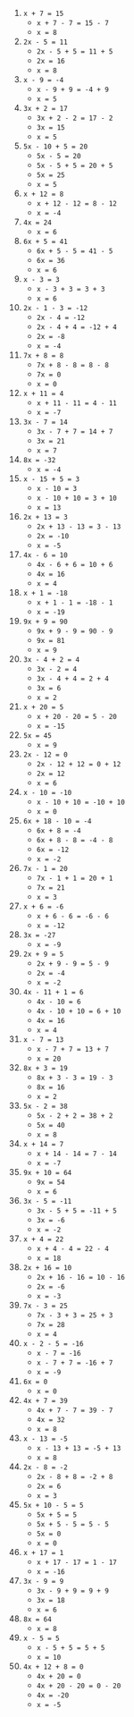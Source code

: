 1.  `x + 7 = 15`
    *   `x + 7 - 7 = 15 - 7`
    *   `x = 8`
2.  `2x - 5 = 11`
    *   `2x - 5 + 5 = 11 + 5`
    *   `2x = 16`
    *   `x = 8`
3.  `x - 9 = -4`
    *   `x - 9 + 9 = -4 + 9`
    *   `x = 5`
4.  `3x + 2 = 17`
    *   `3x + 2 - 2 = 17 - 2`
    *   `3x = 15`
    *   `x = 5`
5.  `5x - 10 + 5 = 20`
    *   `5x - 5 = 20`
    *   `5x - 5 + 5 = 20 + 5`
    *   `5x = 25`
    *   `x = 5`
6.  `x + 12 = 8`
    *   `x + 12 - 12 = 8 - 12`
    *   `x = -4`
7.  `4x = 24`
    *   `x = 6`
8.  `6x + 5 = 41`
    *   `6x + 5 - 5 = 41 - 5`
    *   `6x = 36`
    *   `x = 6`
9.  `x - 3 = 3`
    *   `x - 3 + 3 = 3 + 3`
    *   `x = 6`
10. `2x - 1 - 3 = -12`
    *   `2x - 4 = -12`
    *   `2x - 4 + 4 = -12 + 4`
    *   `2x = -8`
    *   `x = -4`
11. `7x + 8 = 8`
    *   `7x + 8 - 8 = 8 - 8`
    *   `7x = 0`
    *   `x = 0`
12. `x + 11 = 4`
    *   `x + 11 - 11 = 4 - 11`
    *   `x = -7`
13. `3x - 7 = 14`
    *   `3x - 7 + 7 = 14 + 7`
    *   `3x = 21`
    *   `x = 7`
14. `8x = -32`
    *   `x = -4`
15. `x - 15 + 5 = 3`
    *   `x - 10 = 3`
    *   `x - 10 + 10 = 3 + 10`
    *   `x = 13`
16. `2x + 13 = 3`
    *   `2x + 13 - 13 = 3 - 13`
    *   `2x = -10`
    *   `x = -5`
17. `4x - 6 = 10`
    *   `4x - 6 + 6 = 10 + 6`
    *   `4x = 16`
    *   `x = 4`
18. `x + 1 = -18`
    *   `x + 1 - 1 = -18 - 1`
    *   `x = -19`
19. `9x + 9 = 90`
    *   `9x + 9 - 9 = 90 - 9`
    *   `9x = 81`
    *   `x = 9`
20. `3x - 4 + 2 = 4`
    *   `3x - 2 = 4`
    *   `3x - 4 + 4 = 2 + 4`
    *   `3x = 6`
    *   `x = 2`
21. `x + 20 = 5`
    *   `x + 20 - 20 = 5 - 20`
    *   `x = -15`
22. `5x = 45`
    *   `x = 9`
23. `2x - 12 = 0`
    *   `2x - 12 + 12 = 0 + 12`
    *   `2x = 12`
    *   `x = 6`
24. `x - 10 = -10`
    *   `x - 10 + 10 = -10 + 10`
    *   `x = 0`
25. `6x + 18 - 10 = -4`
    *   `6x + 8 = -4`
    *   `6x + 8 - 8 = -4 - 8`
    *   `6x = -12`
    *   `x = -2`
26. `7x - 1 = 20`
    *   `7x - 1 + 1 = 20 + 1`
    *   `7x = 21`
    *   `x = 3`
27. `x + 6 = -6`
    *   `x + 6 - 6 = -6 - 6`
    *   `x = -12`
28. `3x = -27`
    *   `x = -9`
29. `2x + 9 = 5`
    *   `2x + 9 - 9 = 5 - 9`
    *   `2x = -4`
    *   `x = -2`
30. `4x - 11 + 1 = 6`
    *   `4x - 10 = 6`
    *   `4x - 10 + 10 = 6 + 10`
    *   `4x = 16`
    *   `x = 4`
31. `x - 7 = 13`
    *   `x - 7 + 7 = 13 + 7`
    *   `x = 20`
32. `8x + 3 = 19`
    *   `8x + 3 - 3 = 19 - 3`
    *   `8x = 16`
    *   `x = 2`
33. `5x - 2 = 38`
    *   `5x - 2 + 2 = 38 + 2`
    *   `5x = 40`
    *   `x = 8`
34. `x + 14 = 7`
    *   `x + 14 - 14 = 7 - 14`
    *   `x = -7`
35. `9x + 10 = 64`
    *   `9x = 54`
    *   `x = 6`
36. `3x - 5 = -11`
    *   `3x - 5 + 5 = -11 + 5`
    *   `3x = -6`
    *   `x = -2`
37. `x + 4 = 22`
    *   `x + 4 - 4 = 22 - 4`
    *   `x = 18`
38. `2x + 16 = 10`
    *   `2x + 16 - 16 = 10 - 16`
    *   `2x = -6`
    *   `x = -3`
39. `7x - 3 = 25`
    *   `7x - 3 + 3 = 25 + 3`
    *   `7x = 28`
    *   `x = 4`
40. `x - 2 - 5 = -16`
    *   `x - 7 = -16`
    *   `x - 7 + 7 = -16 + 7`
    *   `x = -9`
41. `6x = 0`
    *   `x = 0`
42. `4x + 7 = 39`
    *   `4x + 7 - 7 = 39 - 7`
    *   `4x = 32`
    *   `x = 8`
43. `x - 13 = -5`
    *   `x - 13 + 13 = -5 + 13`
    *   `x = 8`
44. `2x - 8 = -2`
    *   `2x - 8 + 8 = -2 + 8`
    *   `2x = 6`
    *   `x = 3`
45. `5x + 10 - 5 = 5`
    *   `5x + 5 = 5`
    *   `5x + 5 - 5 = 5 - 5`
    *   `5x = 0`
    *   `x = 0`
46. `x + 17 = 1`
    *   `x + 17 - 17 = 1 - 17`
    *   `x = -16`
47. `3x - 9 = 9`
    *   `3x - 9 + 9 = 9 + 9`
    *   `3x = 18`
    *   `x = 6`
48. `8x = 64`
    *   `x = 8`
49. `x - 5 = 5`
    *   `x - 5 + 5 = 5 + 5`
    *   `x = 10`
50. `4x + 12 + 8 = 0`
    *   `4x + 20 = 0`
    *   `4x + 20 - 20 = 0 - 20`
    *   `4x = -20`
    *   `x = -5`
